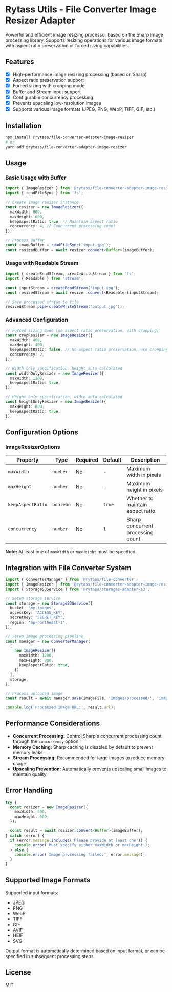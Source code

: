 # Rytass Utils - File Converter Image Resizer Adapter

Powerful and efficient image resizing processor based on the Sharp image processing library. Supports resizing operations for various image formats with aspect ratio preservation or forced sizing capabilities.

## Features

- [x] High-performance image resizing processing (based on Sharp)
- [x] Aspect ratio preservation support
- [x] Forced sizing with cropping mode
- [x] Buffer and Stream input support
- [x] Configurable concurrency processing
- [x] Prevents upscaling low-resolution images
- [x] Supports various image formats (JPEG, PNG, WebP, TIFF, GIF, etc.)

## Installation

```bash
npm install @rytass/file-converter-adapter-image-resizer
# or
yarn add @rytass/file-converter-adapter-image-resizer
```

## Usage

### Basic Usage with Buffer

```typescript
import { ImageResizer } from '@rytass/file-converter-adapter-image-resizer';
import { readFileSync } from 'fs';

// Create image resizer instance
const resizer = new ImageResizer({
  maxWidth: 800,
  maxHeight: 600,
  keepAspectRatio: true, // Maintain aspect ratio
  concurrency: 4, // Concurrent processing count
});

// Process Buffer
const imageBuffer = readFileSync('input.jpg');
const resizedBuffer = await resizer.convert<Buffer>(imageBuffer);
```

### Usage with Readable Stream

```typescript
import { createReadStream, createWriteStream } from 'fs';
import { Readable } from 'stream';

const inputStream = createReadStream('input.jpg');
const resizedStream = await resizer.convert<Readable>(inputStream);

// Save processed stream to file
resizedStream.pipe(createWriteStream('output.jpg'));
```

### Advanced Configuration

```typescript
// Forced sizing mode (no aspect ratio preservation, with cropping)
const cropResizer = new ImageResizer({
  maxWidth: 400,
  maxHeight: 400,
  keepAspectRatio: false, // No aspect ratio preservation, use cropping mode
  concurrency: 2,
});

// Width only specification, height auto-calculated
const widthOnlyResizer = new ImageResizer({
  maxWidth: 1200,
  keepAspectRatio: true,
});

// Height only specification, width auto-calculated
const heightOnlyResizer = new ImageResizer({
  maxHeight: 800,
  keepAspectRatio: true,
});
```

## Configuration Options

### ImageResizerOptions

| Property          | Type      | Required | Default | Description                       |
| ----------------- | --------- | -------- | ------- | --------------------------------- |
| `maxWidth`        | `number`  | No       | -       | Maximum width in pixels           |
| `maxHeight`       | `number`  | No       | -       | Maximum height in pixels          |
| `keepAspectRatio` | `boolean` | No       | `true`  | Whether to maintain aspect ratio  |
| `concurrency`     | `number`  | No       | `1`     | Sharp concurrent processing count |

**Note:** At least one of `maxWidth` or `maxHeight` must be specified.

## Integration with File Converter System

```typescript
import { ConverterManager } from '@rytass/file-converter';
import { ImageResizer } from '@rytass/file-converter-adapter-image-resizer';
import { StorageS3Service } from '@rytass/storages-adapter-s3';

// Setup storage service
const storage = new StorageS3Service({
  bucket: 'my-images',
  accessKey: 'ACCESS_KEY',
  secretKey: 'SECRET_KEY',
  region: 'ap-northeast-1',
});

// Setup image processing pipeline
const manager = new ConverterManager(
  [
    new ImageResizer({
      maxWidth: 1200,
      maxHeight: 800,
      keepAspectRatio: true,
    }),
  ],
  storage,
);

// Process uploaded image
const result = await manager.save(imageFile, 'images/processed/', 'image.jpg');

console.log('Processed image URL:', result.url);
```

## Performance Considerations

- **Concurrent Processing:** Control Sharp's concurrent processing count through the `concurrency` option
- **Memory Caching:** Sharp caching is disabled by default to prevent memory leaks
- **Stream Processing:** Recommended for large images to reduce memory usage
- **Upscaling Prevention:** Automatically prevents upscaling small images to maintain quality

## Error Handling

```typescript
try {
  const resizer = new ImageResizer({
    maxWidth: 800,
    maxHeight: 600,
  });

  const result = await resizer.convert<Buffer>(imageBuffer);
} catch (error) {
  if (error.message.includes('Please provide at least one')) {
    console.error('Must specify either maxWidth or maxHeight');
  } else {
    console.error('Image processing failed:', error.message);
  }
}
```

## Supported Image Formats

Supported input formats:

- JPEG
- PNG
- WebP
- TIFF
- GIF
- AVIF
- HEIF
- SVG

Output format is automatically determined based on input format, or can be specified in subsequent processing steps.

## License

MIT
